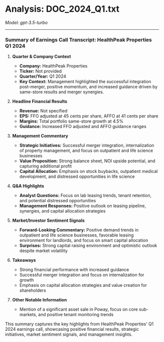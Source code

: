 # Analysis: DOC_2024_Q1.txt

*Model: gpt-3.5-turbo*

---

### Summary of Earnings Call Transcript: HealthPeak Properties Q1 2024

1. **Quarter & Company Context**
   - **Company:** HealthPeak Properties
   - **Ticker:** Not provided
   - **Quarter/Year:** Q1 2024
   - **Key Context:** Management highlighted the successful integration post-merger, positive momentum, and increased guidance driven by same-store results and merger synergies.

2. **Headline Financial Results**
   - **Revenue:** Not specified
   - **EPS:** FFO adjusted at 45 cents per share, AFFO at 41 cents per share
   - **Margins:** Total portfolio same-store growth at 4.5%
   - **Guidance:** Increased FFO adjusted and AFFO guidance ranges

3. **Management Commentary**
   - **Strategic Initiatives:** Successful merger integration, internalization of property management, and focus on outpatient and life science businesses
   - **Value Proposition:** Strong balance sheet, NOI upside potential, and capturing additional profit
   - **Capital Allocation:** Emphasis on stock buybacks, outpatient medical development, and distressed opportunities in life science

4. **Q&A Highlights**
   - **Analyst Questions:** Focus on lab leasing trends, tenant retention, and potential distressed opportunities
   - **Management Responses:** Positive outlook on leasing pipeline, synergies, and capital allocation strategies

5. **Market/Investor Sentiment Signals**
   - **Forward-Looking Commentary:** Positive demand trends in outpatient and life science businesses, favorable leasing environment for landlords, and focus on smart capital allocation
   - **Surprises:** Strong capital raising environment and optimistic outlook despite market volatility

6. **Takeaways**
   - Strong financial performance with increased guidance
   - Successful merger integration and focus on internalization for growth
   - Emphasis on capital allocation strategies and value creation for shareholders

7. **Other Notable Information**
   - Mention of a significant asset sale in Poway, focus on core sub-markets, and positive tenant monitoring trends

This summary captures the key highlights from HealthPeak Properties' Q1 2024 earnings call, showcasing positive financial results, strategic initiatives, market sentiment signals, and management insights.